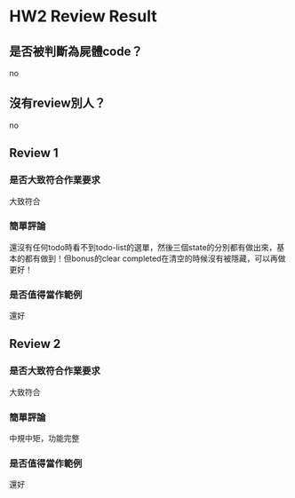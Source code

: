



# HW2 Review Result

## 是否被判斷為屍體code？


no
## 沒有review別人？


no
## Review 1

### 是否大致符合作業要求


大致符合
### 簡單評論


還沒有任何todo時看不到todo-list的選單，然後三個state的分別都有做出來，基本的都有做到！但bonus的clear completed在清空的時候沒有被隱藏，可以再做更好！
### 是否值得當作範例


還好
## Review 2

### 是否大致符合作業要求


大致符合
### 簡單評論


中規中矩，功能完整
### 是否值得當作範例


還好